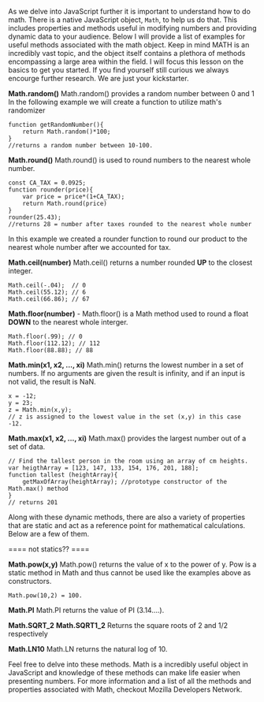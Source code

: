 As we delve into JavaScript further it is important to understand how to do math. There is a native JavaScript object, `Math`, to help us do that. This includes properties and methods useful in modifying numbers and providing dynamic data to your audience. Below I will provide a list of examples for useful methods associated with the math object. Keep in mind MATH is an incredibly vast topic, and the object itself contains a plethora of methods encompassing a large area within the field. I will focus this lesson on the basics to get you started. If you find yourself still curious we always encourge further research. We are just your kickstarter.



**Math.random()** 
Math.random() provides a random number between 0 and 1
In the following example we will create a function to utilize math's randomizer 

<?prettify?>
```
function getRandomNumber(){
	return Math.random()*100;
}
//returns a random number between 10-100. 
```

**Math.round()**
Math.round() is used to round numbers to the nearest whole number.

<?prettify?>
```
const CA_TAX = 0.0925;
function rounder(price){
	var price = price*(1+CA_TAX);
	return Math.round(price)
}
rounder(25.43);
//returns 28 = number after taxes rounded to the nearest whole number
```
In this example we created a rounder function to round our product to the nearest whole number after we accounted for tax.

**Math.ceil(number)** 
Math.ceil() returns a number rounded **UP** to the closest integer.

<?prettify?>
```
Math.ceil(-.04);  // 0
Math.ceil(55.12); // 6
Math.ceil(66.86); // 67
```

**Math.floor(number)** - 
Math.floor() is a Math method used to round a float **DOWN** to the nearest whole interger.

<?prettify?>
```
Math.floor(.99); // 0
Math.floor(112.12); // 112
Math.floor(88.88); // 88
```

**Math.min(x1, x2, ..., xi)** 
Math.min() returns the lowest number in a set of numbers. If no arguments are given the result is infinity, and if an input is not valid, the result is NaN.

<?prettify?>
```
x = -12;
y = 23;
z = Math.min(x,y);
// z is assigned to the lowest value in the set (x,y) in this case -12.
```

**Math.max(x1, x2, ..., xi)** 
Math.max() provides the largest number out of a set of data.

<?prettify?>
```
// Find the tallest person in the room using an array of cm heights.
var heigthArray = [123, 147, 133, 154, 176, 201, 188]; 
function tallest (heightArray){
	getMaxOfArray(heightArray); //prototype constructor of the Math.max() method
}
// returns 201
```

Along with these dynamic methods, there are also a variety of properties that are static and act as a reference point for mathematical calculations. Below are a few of them. 



==== not statics?? ====

**Math.pow(x,y)** 
Math.pow() returns the value of x to the power of y. Pow is a static method in Math and thus cannot be used like the examples above as constructors. 

<?prettify?>
```
Math.pow(10,2) = 100.
```

**Math.PI** 
Math.PI returns the value of PI (3.14....).

**Math.SQRT_2**
**Math.SQRT1_2** 
Returns the square roots of 2 and 1/2 respectively

**Math.LN10**
Math.LN returns the natural log of 10.

Feel free to delve into these methods. Math is a incredibly useful object in JavaScript and knowledge of these methods can make life easier when presenting numbers.
For more information and a list of all the methods and properties associated with Math, checkout Mozilla Developers Network.

